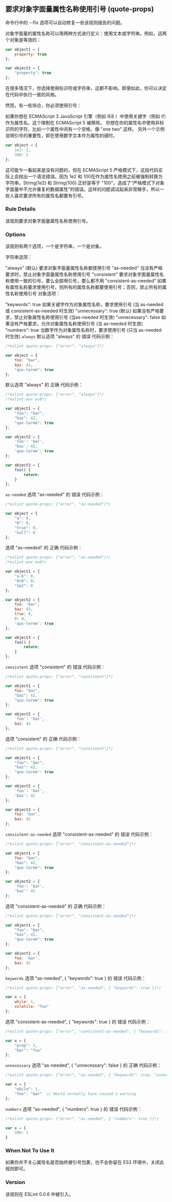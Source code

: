 ## 要求对象字面量属性名称使用引号 (quote-props)

命令行中的 --fix 选项可以自动修复一些该规则报告的问题。

对象字面量的属性名称可以用两种方式进行定义：使用文本或字符串。例如，这两个对象是等效的：
```js
var object1 = {
    property: true
};

var object2 = {
    "property": true
};
```

在很多情况下，你选择使用标识符或字符串，这都不影响。即便如此，你可以决定在代码中执行一致的风格。

然而，有一些场合，你必须使用引号：

如果你想在 ECMAScript 3 JavaScript 引擎（例如 IE8 ）中使用关键字（例如 if）作为属性名。这个限制在 ECMAScript 5 被移除。
你想在你的属性名中使用非标识符的字符，比如一个属性中间有一个空格，像 "one two" 这样。
另外一个示例说明引号的重要性，即在使用数字文本作为属性的键时。
```js
var object = {
    1e2: 1,
    100: 2
};
```

这可能乍一看起来是没有问题的，但在 ECMAScript 5 严格模式下，这段代码实际上会抛出一个语法错误。因为 1e2 和 100在作为属性名使用之前被强制转换为字符串。String(1e2) 和 String(100) 正好是等于 "100"，造成了“严格模式下对象字面量中不允许重复的数据属性”的错误。这样的问题调试起来非常棘手，所以一些人喜欢要求所有的属性名都要有引号。

### Rule Details
该规则要求对象字面量属性名称使用引号。

### Options
该规则有两个选项，一个是字符串，一个是对象。

字符串选项：

"always" (默认) 要求对象字面量属性名称都使用引号
"as-needed" 当没有严格要求时，禁止对象字面量属性名称使用引号
"consistent" 要求对象字面量属性名称使用一致的引号，要么全部用引号，要么都不用
"consistent-as-needed" 如果有属性名称要求使用引号，则所有的属性名称都要使用引号；否则，禁止所有的属性名称使用引号
对象选项：

"keywords": true 如果关键字作为对象属性名称，要求使用引号 (当 as-needed 或 consistent-as-needed 时生效)
"unnecessary": true (默认) 如果没有严格要求，禁止对象属性名称使用引号 (当as-needed 时生效)
"unnecessary": false 如果没有严格要求，允许对象属性名称使用引号 (当 as-needed 时生效)
"numbers": true 当数字作为对象属性名称时，要求使用引号 (只当 as-needed 时生效)
```always```
默认选项 "always" 的 错误 代码示例：
```js
/*eslint quote-props: ["error", "always"]*/

var object = {
    foo: "bar",
    baz: 42,
    "qux-lorem": true
};
```

默认选项 "always" 的 正确 代码示例：
```js
/*eslint quote-props: ["error", "always"]*/
/*eslint-env es6*/

var object1 = {
    "foo": "bar",
    "baz": 42,
    "qux-lorem": true
};

var object2 = {
    'foo': 'bar',
    'baz': 42,
    'qux-lorem': true
};

var object3 = {
    foo() {
        return;
    }
};
```

```as-needed```
选项 "as-needed" 的 错误 代码示例：
```js
/*eslint quote-props: ["error", "as-needed"]*/

var object = {
    "a": 0,
    "0": 0,
    "true": 0,
    "null": 0
};
```

选项 "as-needed" 的 正确 代码示例：
```js
/*eslint quote-props: ["error", "as-needed"]*/
/*eslint-env es6*/

var object1 = {
    "a-b": 0,
    "0x0": 0,
    "1e2": 0
};

var object2 = {
    foo: 'bar',
    baz: 42,
    true: 0,
    0: 0,
    'qux-lorem': true
};

var object3 = {
    foo() {
        return;
    }
};
```

```consistent```
选项 "consistent" 的 错误 代码示例：
```js
/*eslint quote-props: ["error", "consistent"]*/

var object1 = {
    foo: "bar",
    "baz": 42,
    "qux-lorem": true
};

var object2 = {
    'foo': 'bar',
    baz: 42
};
```

选项 "consistent" 的 正确 代码示例：
```js
/*eslint quote-props: ["error", "consistent"]*/

var object1 = {
    "foo": "bar",
    "baz": 42,
    "qux-lorem": true
};

var object2 = {
    'foo': 'bar',
    'baz': 42
};

var object3 = {
    foo: 'bar',
    baz: 42
};
```

```consistent-as-needed```
选项 "consistent-as-needed" 的 错误 代码示例：
```js
/*eslint quote-props: ["error", "consistent-as-needed"]*/

var object1 = {
    foo: "bar",
    "baz": 42,
    "qux-lorem": true
};

var object2 = {
    'foo': 'bar',
    'baz': 42
};
```

选项 "consistent-as-needed" 的 正确 代码示例：
```js
/*eslint quote-props: ["error", "consistent-as-needed"]*/

var object1 = {
    "foo": "bar",
    "baz": 42,
    "qux-lorem": true
};

var object2 = {
    foo: 'bar',
    baz: 42
};
```

```keywords```
选项 "as-needed", { "keywords": true } 的 错误 代码示例：
```js
/*eslint quote-props: ["error", "as-needed", { "keywords": true }]*/

var x = {
    while: 1,
    volatile: "foo"
};
```

选项 "consistent-as-needed", { "keywords": true } 的 错误 代码示例：
```js
/*eslint quote-props: ["error", "consistent-as-needed", { "keywords": true }]*/

var x = {
    "prop": 1,
    "bar": "foo"
};
```

```unnecessary```
选项 "as-needed", { "unnecessary": false } 的 正确 代码示例：
```js
/*eslint quote-props: ["error", "as-needed", { "keywords": true, "unnecessary": false }]*/

var x = {
    "while": 1,
    "foo": "bar"  // Would normally have caused a warning
};
```

```numbers```
选项 "as-needed", { "numbers": true } 的 错误 代码示例：
```js
/*eslint quote-props: ["error", "as-needed", { "numbers": true }]*/

var x = {
    100: 1
}
```

### When Not To Use It
如果你并不关心属性名是否始终被引号包裹，也不会弥留在 ES3 环境中，关闭此规则即可。

### Version
该规则在 ESLint 0.0.6 中被引入。
